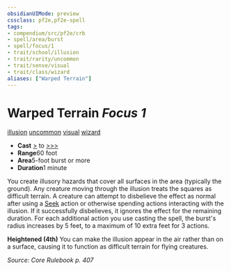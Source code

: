 ```yaml
---
obsidianUIMode: preview
cssclass: pf2e,pf2e-spell
tags:
- compendium/src/pf2e/crb
- spell/area/burst
- spell/focus/1
- trait/school/illusion
- trait/rarity/uncommon
- trait/sense/visual
- trait/class/wizard
aliases: ["Warped Terrain"]
---
```

# Warped Terrain *Focus 1*   
[illusion](illusion.md)  [uncommon](uncommon.md)  [visual](visual.md)  [wizard](rules/traits/wizard.md)  

- **Cast** [>](chapter-9-playing-the-game.md#Actions "Single Action") to [>>>](chapter-9-playing-the-game.md#Actions "Three-Action") 
- **Range**60 foot
- **Area**5-foot burst or more
- **Duration**1 minute

You create illusory hazards that cover all surfaces in the area (typically the ground). Any creature moving through the illusion treats the squares as difficult terrain. A creature can attempt to disbelieve the effect as normal after using a [Seek](seek.md) action or otherwise spending actions interacting with the illusion. If it successfully disbelieves, it ignores the effect for the remaining duration. For each additional action you use casting the spell, the burst's radius increases by 5 feet, to a maximum of 10 extra feet for 3 actions.

**Heightened (4th)** You can make the illusion appear in the air rather than on a surface, causing it to function as difficult terrain for flying creatures.

*Source: Core Rulebook p. 407*